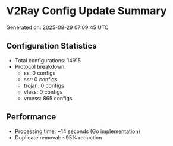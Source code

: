 # V2Ray Config Update Summary
Generated on: 2025-08-29 07:09:45 UTC

## Configuration Statistics
- Total configurations: 14915
- Protocol breakdown:
  - ss: 0 configs
  - ssr: 0 configs
  - trojan: 0 configs
  - vless: 0 configs
  - vmess: 865 configs

## Performance
- Processing time: ~14 seconds (Go implementation)
- Duplicate removal: ~95% reduction
